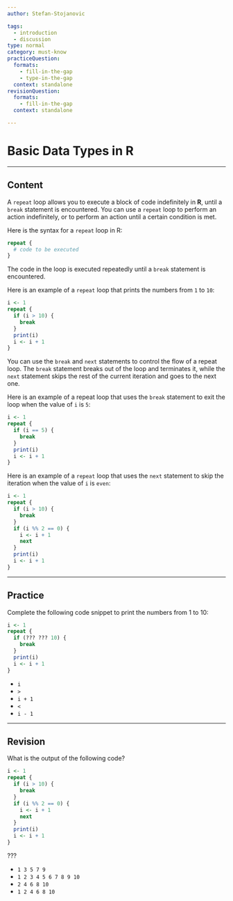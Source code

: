 ```yaml
---
author: Stefan-Stojanovic

tags:
  - introduction
  - discussion
type: normal
category: must-know
practiceQuestion:
  formats:
    - fill-in-the-gap
    - type-in-the-gap
  context: standalone
revisionQuestion:
  formats:
    - fill-in-the-gap
  context: standalone

---
```


# Basic Data Types in R

---

## Content

A `repeat` loop allows you to execute a block of code indefinitely in **R**, until a `break` statement is encountered. You can use a `repeat` loop to perform an action indefinitely, or to perform an action until a certain condition is met.

Here is the syntax for a `repeat` loop in R:
```r
repeat {
  # code to be executed
}
```

The code in the loop is executed repeatedly until a `break` statement is encountered.

Here is an example of a `repeat` loop that prints the numbers from `1` to `10`:
```r
i <- 1
repeat {
  if (i > 10) {
    break
  }
  print(i)
  i <- i + 1
}
```
You can use the `break` and `next` statements to control the flow of a repeat loop. The `break` statement breaks out of the loop and terminates it, while the `next` statement skips the rest of the current iteration and goes to the next one.

Here is an example of a repeat loop that uses the `break` statement to exit the loop when the value of `i` is `5`:
```r
i <- 1
repeat {
  if (i == 5) {
    break
  }
  print(i)
  i <- i + 1
}
```

Here is an example of a `repeat` loop that uses the `next` statement to skip the iteration when the value of `i` is `even`:
```r
i <- 1
repeat {
  if (i > 10) {
    break
  }
  if (i %% 2 == 0) {
    i <- i + 1
    next
  }
  print(i)
  i <- i + 1
}
```

---
## Practice

Complete the following code snippet to print the numbers from 1 to 10:

```r
i <- 1
repeat {
  if (??? ??? 10) {
    break
  }
  print(i)
  i <- i + 1
}
```

- `i`
- `>`
- `i + 1`
- `<`
- `i - 1`

---
## Revision

What is the output of the following code?

```r
i <- 1
repeat {
  if (i > 10) {
    break
  }
  if (i %% 2 == 0) {
    i <- i + 1
    next
  }
  print(i)
  i <- i + 1
}
```

???

- `1 3 5 7 9`
- `1 2 3 4 5 6 7 8 9 10`
- `2 4 6 8 10`
- `1 2 4 6 8 10`